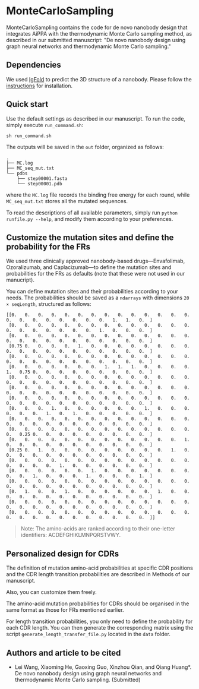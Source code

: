 # MonteCarloSampling

MonteCarloSampling contains the code for de novo nanobody design that integrates AiPPA with the thermodynamic Monte Carlo sampling method, as described in our submitted manuscript: "De novo nanobody design using graph neural networks and thermodynamic Monte Carlo sampling."

## Dependencies
We used [IgFold](https://www.nature.com/articles/s41467-023-38063-x) to predict the 3D structure of a nanobody. Please follow the [instructions](https://github.com/Graylab/IgFold) for installation.

## Quick start

Use the default settings as described in our manuscript. To run the code, simply execute `run_command.sh`:
```
sh run_command.sh
```
The outputs will be saved in the `out` folder, organized as follows:
```
.
├── MC.log           
├── MC_seq_mut.txt   
└── pdbs           
    ├── step00001.fasta
    └── step00001.pdb
```
where the `MC.log` file records the binding free energy for each round, while `MC_seq_mut.txt` stores all the mutated sequences.

To read the descriptions of all available parameters, simply run `python runfile.py --help`, and modify them according to your preferences.

## Customize the mutation sites and define the probability for the FRs
We used three clinically approved nanobody-based drugs—Envafolimab, Ozoralizumab, and Caplacizumab—to define the mutation sites and probabilities for the FRs as defaults (note that these were not used in our manucript).

You can define mutation sites and their probabilities according to your needs. The probabilities should be saved as a `ndarrays` with  dimensions `20 × seqLength`, structured as follows:
```
[[0.   0.   0.   0.   0.   0.   0.   0.   0.   0.   0.   0.   0.   0.  0.   0.   0.   0.   0.   0.   0.   0.   1.   1.   0.  ]
 [0.   0.   0.   0.   0.   0.   0.   0.   0.   0.   0.   0.   0.   0.  0.   0.   0.   0.   0.   0.   0.   1.   0.   0.   0.  ]
 [0.   0.   0.   0.   0.   0.   0.   0.   0.   0.   0.   0.   0.   0.  0.   0.   0.   0.   0.   0.   0.   0.   0.   0.   0.  ]
 [0.75 0.   0.   0.   0.   1.   0.   0.   0.   0.   0.   0.   0.   0.  0.   0.   0.   0.   0.   0.   0.   0.   0.   0.   0.  ]
 [0.   0.   0.   0.   0.   0.   0.   0.   0.   0.   0.   0.   0.   0.  0.   0.   0.   0.   0.   0.   0.   0.   0.   0.   0.  ]
 [0.   0.   0.   0.   0.   0.   0.   1.   1.   1.   0.   0.   0.   0.  1.   0.75 0.   0.   0.   0.   0.   0.   0.   0.   0.  ]
 [0.   0.   0.   0.   0.   0.   0.   0.   0.   0.   0.   0.   0.   0.  0.   0.   0.   0.   0.   0.   0.   0.   0.   0.   0.  ]
 [0.   0.   0.   0.   0.   0.   0.   0.   0.   0.   0.   0.   0.   0.  0.   0.   0.   0.   0.   0.   0.   0.   0.   0.   0.  ]
 [0.   0.   0.   0.   0.   0.   0.   0.   0.   0.   0.   0.   0.   0.  0.   0.   0.   0.   0.   0.   0.   0.   0.   0.   0.  ]
 [0.   0.   0.   1.   0.   0.   0.   0.   0.   0.   1.   0.   0.   0.  0.   0.   0.   1.   0.   1.   0.   0.   0.   0.   0.  ]
 [0.   0.   0.   0.   0.   0.   0.   0.   0.   0.   0.   0.   0.   0.  0.   0.   0.   0.   0.   0.   0.   0.   0.   0.   0.  ]
 [0.   0.   0.   0.   0.   0.   0.   0.   0.   0.   0.   0.   0.   0.  0.   0.25 0.   0.   0.   0.   0.   0.   0.   0.   0.  ]
 [0.   0.   0.   0.   0.   0.   0.   0.   0.   0.   0.   0.   0.   1.  0.   0.   0.   0.   0.   0.   0.   0.   0.   0.   0.  ]
 [0.25 0.   1.   0.   0.   0.   0.   0.   0.   0.   0.   0.   1.   0.  0.   0.   0.   0.   0.   0.   0.   0.   0.   0.   0.  ]
 [0.   0.   0.   0.   0.   0.   0.   0.   0.   0.   0.   0.   0.   0.  0.   0.   0.   0.   1.   0.   0.   0.   0.   0.   0.  ]
 [0.   0.   0.   0.   0.   0.   1.   0.   0.   0.   0.   0.   0.   0.  0.   0.   1.   0.   0.   0.   1.   0.   0.   0.   1.  ]
 [0.   0.   0.   0.   0.   0.   0.   0.   0.   0.   0.   0.   0.   0.  0.   0.   0.   0.   0.   0.   0.   0.   0.   0.   0.  ]
 [0.   1.   0.   0.   1.   0.   0.   0.   0.   0.   0.   1.   0.   0.  0.   0.   0.   0.   0.   0.   0.   0.   0.   0.   0.  ]
 [0.   0.   0.   0.   0.   0.   0.   0.   0.   0.   0.   0.   0.   0.  0.   0.   0.   0.   0.   0.   0.   0.   0.   0.   0.  ]
 [0.   0.   0.   0.   0.   0.   0.   0.   0.   0.   0.   0.   0.   0.  0.   0.   0.   0.   0.   0.   0.   0.   0.   0.   0.  ]]
```
> Note: The amino-acids are ranked according to their one-letter identifiers: ACDEFGHIKLMNPQRSTVWY. 

## Personalized design for CDRs
The definition of mutation amino-acid probabilities at specific CDR positions and the CDR length transition probabilities are described in Methods of our manuscript.

Also, you can customize them freely.

The amino-acid mutation probabilities for CDRs should be organised in the same format as those for FRs mentioned earlier.

For length transition probabilities, you only need to define the probability for each CDR length. You can then generate the corresponding matrix using the script `generate_length_transfer_file.py` located in the `data` folder.

## Authors and article to be cited
* Lei Wang, Xiaoming He, Gaoxing Guo, Xinzhou Qian, and Qiang Huang*. De novo nanobody design using graph neural networks and thermodynamic Monte Carlo sampling. (Submitted)
